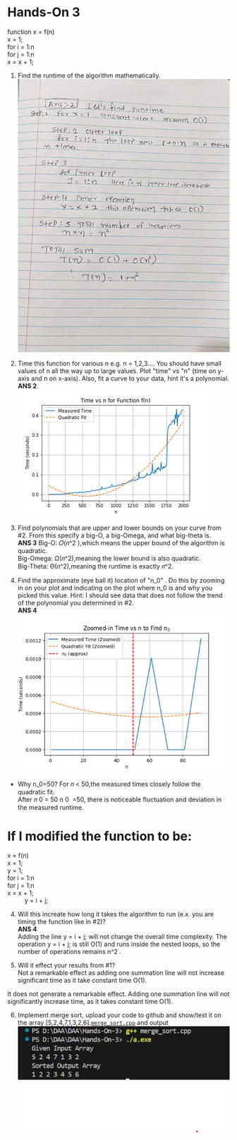 # Hands-On 3

function x = f(n)</br>
   x = 1;</br>
   for i = 1:n</br>
        for j = 1:n</br>
             x = x + 1;</br>

1) Find the runtime of the algorithm mathematically.
![ans1](ans1.jpg)</br>

2) Time this function for various n e.g. n = 1,2,3.... You should have small values of n all the way up to large values. Plot "time" vs "n" (time on y-axis and n on x-axis). Also, fit a curve to your data, hint it's a polynomial.</br> 
**ANS 2**</br>
![time_VS_N](time_VS_n.png)</br>

3) Find polynomials that are upper and lower bounds on your curve from #2. From this specify a big-O, a big-Omega, and what big-theta is.</br>
**ANS 3**
Big-O: 𝑂(𝑛^2 ),which means the upper bound of the algorithm is quadratic.</br>
Big-Omega: Ω(𝑛^2),meaning the lower bound is also quadratic.</br>
Big-Theta: Θ(𝑛^2),meaning the runtime is exactly 𝑛^2.</br>

4) Find the approximate (eye ball it) location of "n_0" . Do this by zooming in on your plot and indicating on the plot where n_0 is and why you picked this value. Hint: I should see data that does not follow the trend of the polynomial you determined in #2.</br>
**ANS 4**</br>
![N_)](N_0.png)

* Why n_0=50? 
For 𝑛 < 50,the measured times closely follow the quadratic fit.</br>
After 𝑛 0 = 50 n 0 ​ =50, there is noticeable fluctuation and deviation in the measured runtime.</br>

# If I modified the function to be:</br>
x = f(n)</br>
   x = 1;</br>
   y = 1;</br>
   for i = 1:n</br>
        for j = 1:n</br>
             x = x + 1;</br>
        y = i + j;</br>

4) Will this increate how long it takes the algorithm to run (e.x. you are timing the function like in #2)?</br>
**ANS 4**</br>
Adding the line y = i + j; will not change the overall time complexity. The operation y = i + j; is still O(1) and runs inside the nested loops, so the number of operations remains n^2 .

5) Will it effect your results from #1?</br>
Not a remarkable effect as adding one summation line will not increase significant time as it take constant time O(1).

It does not generate a remarkable effect. Adding one summation line will not significantly increase time, as it takes constant time O(1).

6) Implement merge sort, upload your code to github and show/test it on the array [5,2,4,7,1,3,2,6].[`merge_sort.cpp`](merge_sort.cpp) and output ![merge_sort)](merge_sort.png)